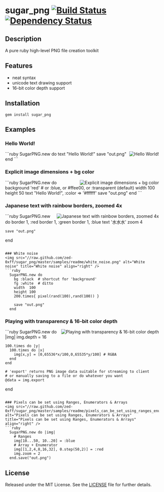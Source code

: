 sugar_png    [![Build Status](https://secure.travis-ci.org/zed-0xff/sugar_png.png)](http://secure.travis-ci.org/zed-0xff/sugar_png)  [![Dependency Status](https://gemnasium.com/zed-0xff/sugar_png.png)](https://gemnasium.com/zed-0xff/sugar_png)
======


Description
-----------
A pure ruby high-level PNG file creation toolkit

Features
--------
 * neat syntax
 * unicode text drawing support
 * 16-bit color depth support

Installation
------------
    gem install sugar_png

Examples
--------

### Hello World!
<img src="//raw.github.com/zed-0xff/sugar_png/master/samples/readme/hello_world.png" alt="Hello World!" title="Hello World!" align="right" />
```ruby
  SugarPNG.new do
    text "Hello World!"
    save "out.png"
  end
```

### Explicit image dimensions + bg color
<img src="//raw.github.com/zed-0xff/sugar_png/master/samples/readme/explicit_image_dimensions_bg_color.png" alt="Explicit image dimensions + bg color" title="Explicit image dimensions + bg color" align="right" />
```ruby
  SugarPNG.new do
    background 'red' # or :blue, or #ffee00, or :transparent (default)
    width 100
    height 50
    text "Hello World!", :color => '#ffffff'
    save "out.png"
  end
```

### Japanese text with rainbow borders, zoomed 4x
<img src="//raw.github.com/zed-0xff/sugar_png/master/samples/readme/japanese_text_with_rainbow_borders_zoomed_4x.png" alt="Japanese text with rainbow borders, zoomed 4x" title="Japanese text with rainbow borders, zoomed 4x" align="right" />
```ruby
  SugarPNG.new do
    border 1, :red
    border 1, :green
    border 1, :blue
    text '水水水'
    zoom 4

    save "out.png"
  end
```

### White noise
<img src="//raw.github.com/zed-0xff/sugar_png/master/samples/readme/white_noise.png" alt="White noise" title="White noise" align="right" />
```ruby
  SugarPNG.new do
    bg :black  # shortcut for 'background'
    fg :white  # ditto
    width  100
    height 100
    200.times{ pixel(rand(100),rand(100)) }

    save "out.png"
  end
```

### Playing with transparency & 16-bit color depth
<img src="//raw.github.com/zed-0xff/sugar_png/master/samples/readme/playing_with_transparency_16_bit_color_depth.png" alt="Playing with transparency & 16-bit color depth" title="Playing with transparency & 16-bit color depth" align="right" />
```ruby
  SugarPNG.new do |img|
    img.depth = 16

    100.times do |y|
      100.times do |x|
        img[x,y] = [0,65536*x/100,0,65535*y/100] # RGBA
      end
    end

    # 'export' returns PNG image data suitable for streaming to client
    # or manually saving to a file or do whatever you want 
    @data = img.export
  end
```

### Pixels can be set using Ranges, Enumerators & Arrays
<img src="//raw.github.com/zed-0xff/sugar_png/master/samples/readme/pixels_can_be_set_using_ranges_enumerators_arrays.png" alt="Pixels can be set using Ranges, Enumerators & Arrays" title="Pixels can be set using Ranges, Enumerators & Arrays" align="right" />
```ruby
  SugarPNG.new do |img|
    # Ranges
    img[10...50, 10..20] = :blue
    # Array + Enumerator
    img[[1,2,4,8,16,32], 0.step(50,2)] = :red
    img.zoom = 2 
  end.save("out.png")
```

License
-------
Released under the MIT License.  See the [LICENSE](https://github.com/zed-0xff/sugar_png/blob/master/LICENSE.txt) file for further details.
